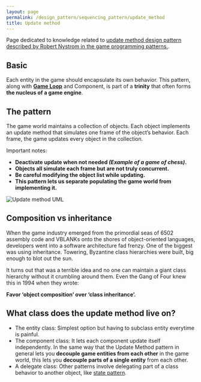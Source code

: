 ```yaml
---
layout: page
permalink: /design_pattern/sequencing_pattern/update_method
title: Update method
---
```


Page dedicated to knowledge related to [update method design pattern described by Robert Nystrom in the game programming patterns.](https://gameprogrammingpatterns.com/update-method.html).

## Basic

Each entity in the game should encapsulate its own behavior. This pattern, along with **[Game Loop](/wiki/design_pattern/sequencing_pattern/game_loop)** and Component, is part of a **trinity** that often forms **the nucleus of a game engine**.

## The pattern

The game world maintains a collection of objects. Each object implements an update method that simulates one frame of the object’s behavior. Each frame, the game updates every object in the collection.

Important notes:
- **Deactivate update when not needed *(Example of a game of chess)*.**
- **Objects all simulate each frame but are not truly concurrent.**
- **Be careful modifying the object list while updating.**
- **This pattern lets us separate populating the game world from implementing it.**

![Update method UML](/wiki/assets/design_pattern/sequencing_pattern/update_method/update-method-uml.png)

## Composition vs inheritance

When the game industry emerged from the primordial seas of 6502 assembly code and VBLANKs onto the shores of object-oriented languages, developers went into a software architecture fad frenzy. One of the biggest was using inheritance. Towering, Byzantine class hierarchies were built, big enough to blot out the sun.

It turns out that was a terrible idea and no one can maintain a giant class hierarchy without it crumbling around them. Even the Gang of Four knew this in 1994 when they wrote:

**Favor ‘object composition’ over ‘class inheritance’.**

## What class does the update method live on?
- The entity class: Simplest option but having to subclass entity everytime is painful.
- The component class: It lets each component update itself independently. In the same way that the Update Method pattern in general lets you **decouple game entities from each other** in the game world, this lets you **decouple parts of a single entity** from each other.
- A delegate class: Other patterns involve delegating part of a class behavior to another object, like [state pattern](/wiki/design_pattern/state/).











